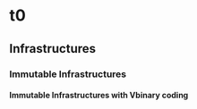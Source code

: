 # t0
## Infrastructures
### Immutable Infrastructures
#### Immutable Infrastructures with Vbinary coding
